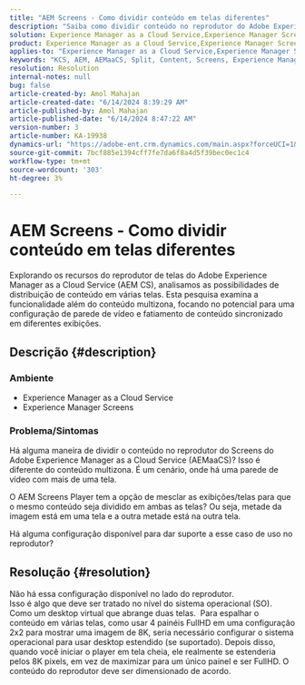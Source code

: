 ```yaml
---
title: "AEM Screens - Como dividir conteúdo em telas diferentes"
description: "Saiba como dividir conteúdo no reprodutor do Adobe Experience Manager as a Cloud Service Screens."
solution: Experience Manager as a Cloud Service,Experience Manager Screens
product: Experience Manager as a Cloud Service,Experience Manager Screens
applies-to: "Experience Manager as a Cloud Service,Experience Manager Screens"
keywords: "KCS, AEM, AEMaaCS, Split, Content, Screens, Experience Manager as a Cloud Service, Player do Screens"
resolution: Resolution
internal-notes: null
bug: false
article-created-by: Amol Mahajan
article-created-date: "6/14/2024 8:39:29 AM"
article-published-by: Amol Mahajan
article-published-date: "6/14/2024 8:47:22 AM"
version-number: 3
article-number: KA-19938
dynamics-url: "https://adobe-ent.crm.dynamics.com/main.aspx?forceUCI=1&pagetype=entityrecord&etn=knowledgearticle&id=ca0f669c-292a-ef11-840a-00224803d726"
source-git-commit: 7bcf885e1394cff7fe7da6f8a4d5f39bec0ec1c4
workflow-type: tm+mt
source-wordcount: '303'
ht-degree: 3%

---
```


# AEM Screens - Como dividir conteúdo em telas diferentes


Explorando os recursos do reprodutor de telas do Adobe Experience Manager as a Cloud Service (AEM CS), analisamos as possibilidades de distribuição de conteúdo em várias telas. Esta pesquisa examina a funcionalidade além do conteúdo multizona, focando no potencial para uma configuração de parede de vídeo e fatiamento de conteúdo sincronizado em diferentes exibições.

## Descrição {#description}


### <b>Ambiente</b>

- Experience Manager as a Cloud Service
- Experience Manager Screens




### <b>Problema/Sintomas</b>

Há alguma maneira de dividir o conteúdo no reprodutor do Screens do Adobe Experience Manager as a Cloud Service (AEMaaCS)? Isso é diferente do conteúdo multizona. É um cenário, onde há uma parede de vídeo com mais de uma tela.

O AEM Screens Player tem a opção de mesclar as exibições/telas para que o mesmo conteúdo seja dividido em ambas as telas? Ou seja, metade da imagem está em uma tela e a outra metade está na outra tela.

Há alguma configuração disponível para dar suporte a esse caso de uso no reprodutor?


## Resolução {#resolution}

Não há essa configuração disponível no lado do reprodutor.<br>
Isso é algo que deve ser tratado no nível do sistema operacional (SO). Como um desktop virtual que abrange duas telas. 
Para espalhar o conteúdo em várias telas, como usar 4 painéis FullHD em uma configuração 2x2 para mostrar uma imagem de 8K, seria necessário configurar o sistema operacional para usar desktop estendido (se suportado). Depois disso, quando você iniciar o player em tela cheia, ele realmente se estenderia pelos 8K pixels, em vez de maximizar para um único painel e ser FullHD. O conteúdo do reprodutor deve ser dimensionado de acordo.
